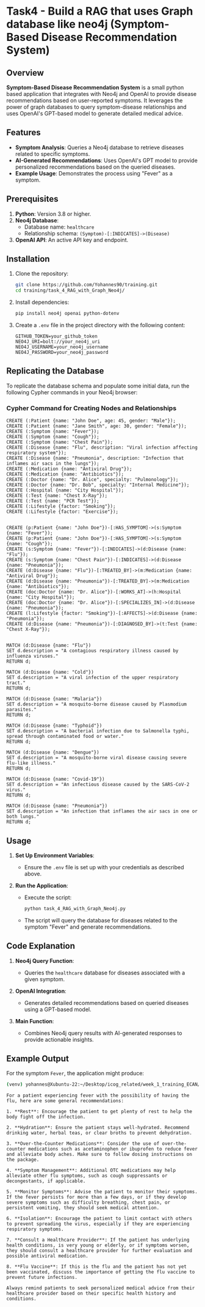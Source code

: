 # Task4 - Build a RAG that uses Graph database like neo4j (Symptom-Based Disease Recommendation System)

## Overview

**Symptom-Based Disease Recommendation System** is a small python based application that integrates with Neo4j and OpenAI to provide disease recommendations based on user-reported symptoms. It leverages the power of graph databases to query symptom-disease relationships and uses OpenAI's GPT-based model to generate detailed medical advice.

## Features

- **Symptom Analysis**: Queries a Neo4j database to retrieve diseases related to specific symptoms.
- **AI-Generated Recommendations**: Uses OpenAI's GPT model to provide personalized recommendations based on the queried diseases.
- **Example Usage**: Demonstrates the process using "Fever" as a symptom.

## Prerequisites

1. **Python**: Version 3.8 or higher.
2. **Neo4j Database**:
   - Database name: `healthcare`
   - Relationship schema: `(Symptom)-[:INDICATES]->(Disease)`
3. **OpenAI API**: An active API key and endpoint.

## Installation

1. Clone the repository:
   ```bash
   git clone https://github.com/Yohannes90/training.git
   cd training/task_4_RAG_with_Graph_Neo4j/
   ```

2. Install dependencies:
   ```bash
   pip install neo4j openai python-dotenv
   ```

3. Create a `.env` file in the project directory with the following content:
   ```env
   GITHUB_TOKEN=your_github_token
   NEO4J_URI=bolt://your_neo4j_uri
   NEO4J_USERNAME=your_neo4j_username
   NEO4J_PASSWORD=your_neo4j_password
   ```

## Replicating the Database

To replicate the database schema and populate some initial data, run the following Cypher commands in your Neo4j browser:

### Cypher Command for Creating Nodes and Relationships

```cypher
CREATE (:Patient {name: "John Doe", age: 45, gender: "Male"});
CREATE (:Patient {name: "Jane Smith", age: 30, gender: "Female"});
CREATE (:Symptom {name: "Fever"});
CREATE (:Symptom {name: "Cough"});
CREATE (:Symptom {name: "Chest Pain"});
CREATE (:Disease {name: "Flu", description: "Viral infection affecting respiratory system"});
CREATE (:Disease {name: "Pneumonia", description: "Infection that inflames air sacs in the lungs"});
CREATE (:Medication {name: "Antiviral Drug"});
CREATE (:Medication {name: "Antibiotics"});
CREATE (:Doctor {name: "Dr. Alice", specialty: "Pulmonology"});
CREATE (:Doctor {name: "Dr. Bob", specialty: "Internal Medicine"});
CREATE (:Hospital {name: "City Hospital"});
CREATE (:Test {name: "Chest X-Ray"});
CREATE (:Test {name: "PCR Test"});
CREATE (:Lifestyle {factor: "Smoking"});
CREATE (:Lifestyle {factor: "Exercise"});


CREATE (p:Patient {name: "John Doe"})-[:HAS_SYMPTOM]->(s:Symptom {name: "Fever"});
CREATE (p:Patient {name: "John Doe"})-[:HAS_SYMPTOM]->(s:Symptom {name: "Cough"});
CREATE (s:Symptom {name: "Fever"})-[:INDICATES]->(d:Disease {name: "Flu"});
CREATE (s:Symptom {name: "Chest Pain"})-[:INDICATES]->(d:Disease {name: "Pneumonia"});
CREATE (d:Disease {name: "Flu"})-[:TREATED_BY]->(m:Medication {name: "Antiviral Drug"});
CREATE (d:Disease {name: "Pneumonia"})-[:TREATED_BY]->(m:Medication {name: "Antibiotics"});
CREATE (doc:Doctor {name: "Dr. Alice"})-[:WORKS_AT]->(h:Hospital {name: "City Hospital"});
CREATE (doc:Doctor {name: "Dr. Alice"})-[:SPECIALIZES_IN]->(d:Disease {name: "Pneumonia"});
CREATE (l:Lifestyle {factor: "Smoking"})-[:AFFECTS]->(d:Disease {name: "Pneumonia"});
CREATE (d:Disease {name: "Pneumonia"})-[:DIAGNOSED_BY]->(t:Test {name: "Chest X-Ray"});


MATCH (d:Disease {name: "Flu"})
SET d.description = "A contagious respiratory illness caused by influenza viruses."
RETURN d;

MATCH (d:Disease {name: "Cold"})
SET d.description = "A viral infection of the upper respiratory tract."
RETURN d;

MATCH (d:Disease {name: "Malaria"})
SET d.description = "A mosquito-borne disease caused by Plasmodium parasites."
RETURN d;

MATCH (d:Disease {name: "Typhoid"})
SET d.description = "A bacterial infection due to Salmonella typhi, spread through contaminated food or water."
RETURN d;

MATCH (d:Disease {name: "Dengue"})
SET d.description = "A mosquito-borne viral disease causing severe flu-like illness."
RETURN d;

MATCH (d:Disease {name: "Covid-19"})
SET d.description = "An infectious disease caused by the SARS-CoV-2 virus."
RETURN d;

MATCH (d:Disease {name: "Pneumonia"})
SET d.description = "An infection that inflames the air sacs in one or both lungs."
RETURN d;

```

## Usage

1. **Set Up Environment Variables**:
   - Ensure the `.env` file is set up with your credentials as described above.

2. **Run the Application**:
   - Execute the script:
     ```bash
     python task_4_RAG_with_Graph_Neo4j.py
     ```
   - The script will query the database for diseases related to the symptom "Fever" and generate recommendations.

## Code Explanation

1. **Neo4j Query Function**:
   - Queries the `healthcare` database for diseases associated with a given symptom.

2. **OpenAI Integration**:
   - Generates detailed recommendations based on queried diseases using a GPT-based model.

3. **Main Function**:
   - Combines Neo4j query results with AI-generated responses to provide actionable insights.

## Example Output

For the symptom `Fever`, the application might produce:
```bash
(venv) yohannes@Xubuntu-22:~/Desktop/icog_related/week_1_training_ECAN/task_4_RAG_with_Graph_Neo4j$ python3 syptom_based_disease_recommendation_system.py
```
```plaintext
For a patient experiencing fever with the possibility of having the flu, here are some general recommendations:

1. **Rest**: Encourage the patient to get plenty of rest to help the body fight off the infection.

2. **Hydration**: Ensure the patient stays well-hydrated. Recommend drinking water, herbal teas, or clear broths to prevent dehydration.

3. **Over-the-Counter Medications**: Consider the use of over-the-counter medications such as acetaminophen or ibuprofen to reduce fever and alleviate body aches. Make sure to follow dosing instructions on the package.

4. **Symptom Management**: Additional OTC medications may help alleviate other flu symptoms, such as cough suppressants or decongestants, if applicable.

5. **Monitor Symptoms**: Advise the patient to monitor their symptoms. If the fever persists for more than a few days, or if they develop severe symptoms such as difficulty breathing, chest pain, or persistent vomiting, they should seek medical attention.

6. **Isolation**: Encourage the patient to limit contact with others to prevent spreading the virus, especially if they are experiencing respiratory symptoms.

7. **Consult a Healthcare Provider**: If the patient has underlying health conditions, is very young or elderly, or if symptoms worsen, they should consult a healthcare provider for further evaluation and possible antiviral medication.

8. **Flu Vaccine**: If this is the flu and the patient has not yet been vaccinated, discuss the importance of getting the flu vaccine to prevent future infections.

Always remind patients to seek personalized medical advice from their healthcare provider based on their specific health history and conditions.

```
